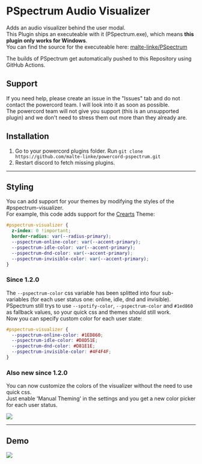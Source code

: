 # PSpectrum Audio Visualizer

Adds an audio visualizer behind the user modal. <br>
This Plugin ships an executeable with it (PSpectrum.exe), which means **this plugin only works for Windows**.<br>
You can find the source for the executeable here: <a href="https://github.com/malte-linke/PSpectrum">malte-linke/PSpectrum</a>

The builds of PSpectrum get automatically pushed to this Repository using GitHub Actions.

## Support

If you need help, please create an issue in the "Issues" tab and do not contact the powercord team. I will look into it as soon as possible.</br>
The powercord team will not give you support (this is an unsupported plugin) and we don't need to stress them out more than they already are.

## Installation

1. Go to your powercord plugins folder. Run ``git clone https://github.com/malte-linke/powercord-pspectrum.git``
2. Restart discord to fetch missing plugins.

---

## Styling

You can add support for your themes by modifying the styles of the #pspectrum-visualizer.<br>
For example, this code adds support for the <a href="https://github.com/CorellanStoma/CreArts-Discord">Crearts</a> Theme:
```css
#pspectrum-visualizer {
  z-index: 0 !important;
  border-radius: var(--radius-primary);
  --pspectrum-online-color: var(--accent-primary);
  --pspectrum-idle-color: var(--accent-primary);
  --pspectrum-dnd-color: var(--accent-primary);
  --pspectrum-invisible-color: var(--accent-primary);
}
```

### Since 1.2.0

The ``--pspectrum-color`` css variable has been splitted into four sub-variables (for each user status one: online, idle, dnd and invisible).<br>
PSpectrum still trys to use ``--spotify-color``, ``--pspectrum-color`` and ``#1ed860`` as fallback values, so your quick css and themes should still work.<br>
Now you can specify custom color for each user state:
```css
#pspectrum-visualizer {
  --pspectrum-online-color: #1ED860;
  --pspectrum-idle-color: #D8D51E;
  --pspectrum-dnd-color: #D81E1E;
  --pspectrum-invisible-color: #4F4F4F;
}
```

### Also new since 1.2.0

You can now customize the colors of the visualizer without the need to use quick css.<br>
Just enable 'Manual Theming' in the settings and you get a new color picker for each user status.<br>

<img src="https://i.imgur.com/eXlE6QQ.png">

---

## Demo

<img src="https://i.imgur.com/1qIn0Ws.gif">
